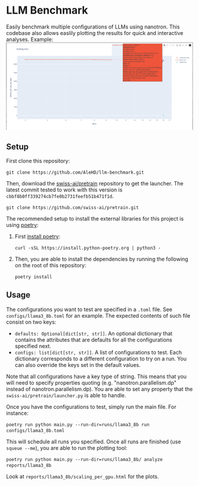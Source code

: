 # LLM Benchmark

Easily benchmark multiple configurations of LLMs using nanotron.
This codebase also allows easlily plotting the results for quick and interactive analyses.
Example:
![scaling](media/scaling.png)

## Setup

First clone this repository:
```
git clone https://github.com/AleHD/llm-benchmark.git
```

Then, download the [swiss-ai/pretrain](https://github.com/swiss-ai/pretrain) repository to get the launcher.
The latest commit tested to work with this version is `cbbf8b0ff339274cb7fe0b2731feefb51b471f1d`.
```
git clone https://github.com/swiss-ai/pretrain.git
```

The recommended setup to install the external libraries for this project is using [poetry](https://python-poetry.org/):
1. First [install poetry](https://python-poetry.org/docs/):
   ```
   curl -sSL https://install.python-poetry.org | python3 -
   ```
1. Then, you are able to install the dependencies by running the following on the root of this repository:
   ```
   poetry install
   ```

## Usage

The configurations you want to test are specified in a `.toml` file.
See `configs/llama3_8b.toml` for an example.
The expected contents of such file consist on two keys:
- `defaults: Optional[dict[str, str]]`.
   An optional dictionary that contains the attributes that are defaults for all the configurations specified next.
- `configs: list[dict[str, str]]`.
   A list of configurations to test.
   Each dictionary corresponds to a different configuration to try on a run.
   You can also override the keys set in the default values.

Note that all configurations have a key type of string.
This means that you will need to specify properties quoting (e.g. "nanotron.parallelism.dp" instead of nanotron.parallelism.dp).
You are able to set any property that the `swiss-ai/pretrain/launcher.py` is able to handle.

Once you have the configurations to test, simply run the main file.
For instance:
```
poetry run python main.py --run-dir=runs/llama3_8b run configs/llama3_8b.toml
```

This will schedule all runs you specified.
Once all runs are finished (use `squeue --me`), you are able to run the plotting tool:
```
poetry run python main.py --run-dir=runs/llama3_8b/ analyze reports/llama3_8b
```

Look at `reports/llama3_8b/scaling_per_gpu.html` for the plots.
